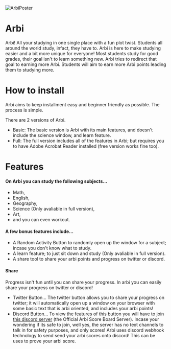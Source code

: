![ArbiPoster](https://user-images.githubusercontent.com/67806882/163736706-27aac4ed-38b9-4305-b0b1-ae19cdb72e68.png)
# Arbi
Arbi! All your studying in one single place with a fun plot twist. Students all around the world study, infact, they have to. Arbi is here to make studying easier and a bit more unique for everyone! Most students study for good grades, their goal isn't to learn something new. Arbi tries to redirect that goal to earning more Arbi. Students will aim to earn more Arbi points leading them to studying more. 
  
# How to install

Arbi aims to keep installment easy and beginner friendly as possible. The process is simple. 

There are 2 versions of Arbi. 
* Basic: The basic version is Arbi with its main features, and doesn't include the science window, and learn feature.
* Full: The full version includes all of the features in Arbi; but requires you to have Adobe Acrobat Reader installed (free version works fine too). 

# Features
#### On Arbi you can study the following subjects...
* Math, 
* English, 
* Geography, 
* Science (Only avaliable in full version), 
* Art, 
* and you can even workout.

#### A few bonus features include...
* A Random Activity Button to randomly open up the window for a subject; incase you don't know what to study.
* A learn feature; to just sit down and study (Only avaliable in full version).
* A share tool to share your arbi points and progress on twitter or discord. 

#### Share
Progress isn't fun until you can share your progress. In arbi you can easily share your progress on twitter or discord! 
* Twitter Button... The twitter button allows you to share your progress on twitter; it will automatically open up a window on your browser with some basic text that is arbi oriented, and includes your arbi points!
* Discord Button... To view the features of this button you will have to join [this discord server](https://discord.gg/FjVMakcGN5) (the Official Arbi Score Board Server). Incase your wondering if its safe to join, well yes, the server has no text channels to talk in for safety purposes, and only scores! Arbi uses discord webhook technology to send send your arbi scores onto discord! This can be uses to prove your arbi score.
